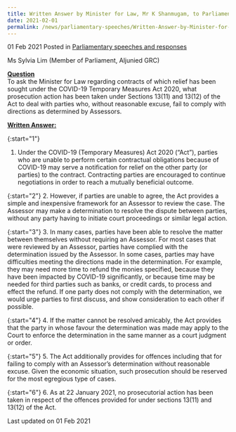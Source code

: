 ```yaml
---
title: Written Answer by Minister for Law, Mr K Shanmugam, to Parliamentary Question on Prosecution Action Taken Against Non-Compliance With Assessors'Directions Under COVID-19 Temporary Measures Act
date: 2021-02-01
permalink: /news/parliamentary-speeches/Written-Answer-by-Minister-for-Law-Mr-K-Shanmugam-to-PQ-on-Prosecution-Action-Taken-Against-Non-Compliance-With-Assessors-Directions-Under-COVID19-Temporary-Measures-Act
---
```


01 Feb 2021 Posted in [Parliamentary speeches and responses](/news/parliamentary-speeches)

Ms Sylvia Lim (Member of Parliament, Aljunied GRC) 

**<b><u>Question</u></b>**  
To ask the Minister for Law regarding contracts of which relief has been sought under the COVID-19 Temporary Measures Act 2020, what prosecution action has been taken under Sections 13(11) and 13(12) of the Act to deal with parties who, without reasonable excuse, fail to comply with directions as determined by Assessors.

**<b><u>Written Answer:</u></b>**  

{:start="1"}
1.	Under the COVID-19 (Temporary Measures) Act 2020 (“Act”), parties who are unable to perform certain contractual obligations because of COVID-19 may serve a notification for relief on the other party (or parties) to the contract. Contracting parties are encouraged to continue negotiations in order to reach a mutually beneficial outcome. 

{:start="2"}
2.	However, if parties are unable to agree, the Act provides a simple and inexpensive framework for an Assessor to review the case. The Assessor may make a determination to resolve the dispute between parties, without any party having to initiate court proceedings or similar legal action. 

{:start="3"}
3.	In many cases, parties have been able to resolve the matter between themselves without requiring an Assessor. For most cases that were reviewed by an Assessor, parties have complied with the determination issued by the Assessor. In some cases, parties may have difficulties meeting the directions made in the determination. For example, they may need more time to refund the monies specified, because they have been impacted by COVID-19 significantly, or because time may be needed for third parties such as banks, or credit cards, to process and effect the refund. If one party does not comply with the determination, we would urge parties to first discuss, and show consideration to each other if possible.  

{:start="4"}
4. 	If the matter cannot be resolved amicably, the Act provides that the party in whose favour the determination was made may apply to the Court to enforce the determination in the same manner as a court judgment or order.  

{:start="5"}
5.	The Act additionally provides for offences including that for failing to comply with an Assessor’s determination without reasonable excuse. Given the economic situation, such prosecution should be reserved for the most egregious type of cases. 

{:start="6"}
6.	As at 22 January 2021, no prosecutorial action has been taken in respect of the offences provided for under sections 13(11) and 13(12) of the Act. 


<p class="right-side-updated">Last updated on 01 Feb 2021</p>
